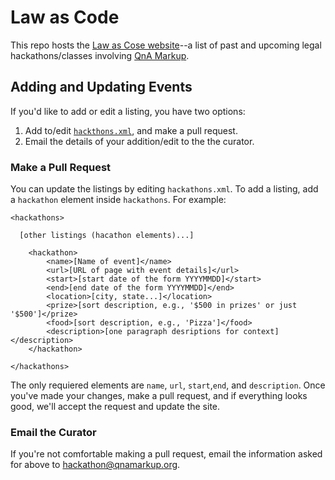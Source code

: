 # Law as Code
This repo hosts the [Law as Cose website](http://www.lawascode.org)--a list of past and upcoming legal hackathons/classes involving [QnA Markup](http://www.qnamarkup.org). 

## Adding and Updating Events

If you'd like to add or edit a listing, you have two options:

1. Add to/edit [`hackthons.xml`](https://github.com/colarusso/lawascode/blob/gh-pages/hackathon.xml), and make a pull request.
2. Email the details of your addition/edit to the the curator. 

### Make a Pull Request

You can update the listings by editing `hackathons.xml`. To add a listing, add a `hackathon` element inside `hackathons`. For example:

```
<hackathons>

  [other listings (hacathon elements)...]
  
	<hackathon>
		<name>[Name of event]</name>
		<url>[URL of page with event details]</url>
		<start>[start date of the form YYYYMMDD]</start>
		<end>[end date of the form YYYYMMDD]</end>
		<location>[city, state...]</location>
		<prize>[sort description, e.g., '$500 in prizes' or just '$500']</prize>
		<food>[sort description, e.g., 'Pizza']</food>
		<description>[one paragraph desriptions for context]</description>
	</hackathon>
	
</hackathons>
```

The only requiered elements are `name`, `url`, `start`,`end`, and `description`. Once you've made your changes, make a pull request, and if everything looks good, we'll accept the request and update the site. 

### Email the Curator

If you're not comfortable making a pull request, email the information asked for above to [hackathon@qnamarkup.org](mailto:hackathon@qnamarkup.org).
